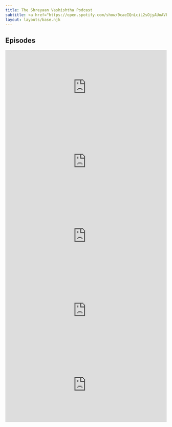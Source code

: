 ```yaml
---
title: The Shreyaan Vashishtha Podcast
subtitle: <a href="https://open.spotify.com/show/0caeIQnLciL2sOjyAUoAVF">Listen on Spotify</a> 
layout: layouts/base.njk
---
```


## Episodes

<iframe src="https://open.spotify.com/embed-podcast/episode/3ZbuLKFgmCKNSzjxOdZ1Ak" width="100%" height="232" frameborder="0" allowtransparency="true" allow="encrypted-media"></iframe>

<iframe src="https://open.spotify.com/embed-podcast/episode/0NKcztlvvVpsAYNogI4a46" width="100%" height="232" frameborder="0" allowtransparency="true" allow="encrypted-media"></iframe>

<iframe src="https://open.spotify.com/embed-podcast/episode/6kTWxUbfSdftTkR65zSegh" width="100%" height="232" frameborder="0" allowtransparency="true" allow="encrypted-media"></iframe>

<iframe src="https://open.spotify.com/embed-podcast/episode/2a4GzIgs6ZVB4l1RxH86ci" width="100%" height="232" frameborder="0" allowtransparency="true" allow="encrypted-media"></iframe>

<iframe src="https://open.spotify.com/embed-podcast/episode/6eqrrk8PIbQRL315HqIthd" width="100%" height="232" frameborder="0" allowtransparency="true" allow="encrypted-media"></iframe>
